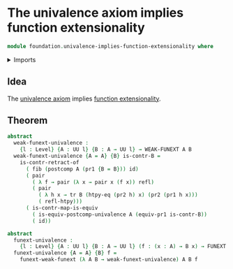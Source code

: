 # The univalence axiom implies function extensionality

```agda
module foundation.univalence-implies-function-extensionality where
```

<details><summary>Imports</summary>

```agda
open import foundation.dependent-pair-types
open import foundation.equivalence-induction
open import foundation.function-extensionality
open import foundation.type-arithmetic-dependent-pair-types
open import foundation.universe-levels
open import foundation.weak-function-extensionality

open import foundation-core.contractible-maps
open import foundation-core.contractible-types
open import foundation-core.fibers-of-maps
open import foundation-core.function-types
open import foundation-core.homotopies
open import foundation-core.identity-types
open import foundation-core.transport
```

</details>

## Idea

The [univalence axiom](foundation-core.univalence.md) implies
[function extensionality](foundation-core.function-extensionality.md).

## Theorem

```agda
abstract
  weak-funext-univalence :
    {l : Level} {A : UU l} {B : A → UU l} → WEAK-FUNEXT A B
  weak-funext-univalence {A = A} {B} is-contr-B =
    is-contr-retract-of
      ( fib (postcomp A (pr1 {B = B})) id)
      ( pair
        ( λ f → pair (λ x → pair x (f x)) refl)
        ( pair
          ( λ h x → tr B (htpy-eq (pr2 h) x) (pr2 (pr1 h x)))
          ( refl-htpy)))
      ( is-contr-map-is-equiv
        ( is-equiv-postcomp-univalence A (equiv-pr1 is-contr-B))
        ( id))

abstract
  funext-univalence :
    {l : Level} {A : UU l} {B : A → UU l} (f : (x : A) → B x) → FUNEXT f
  funext-univalence {A = A} {B} f =
    funext-weak-funext (λ A B → weak-funext-univalence) A B f
```
